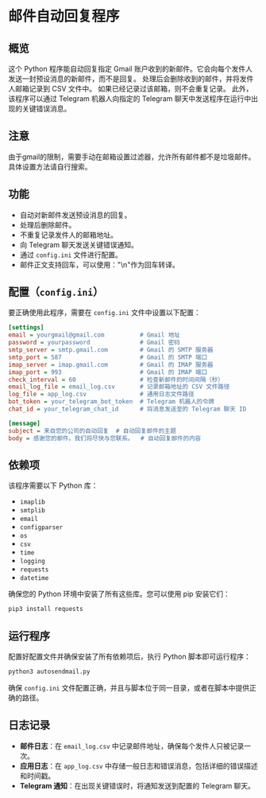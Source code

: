 # 邮件自动回复程序

## 概览
这个 Python 程序能自动回复指定 Gmail 账户收到的新邮件。它会向每个发件人发送一封预设消息的新邮件，而不是回复。
处理后会删除收到的邮件，并将发件人邮箱记录到 CSV 文件中。
如果已经记录过该邮箱，则不会重复记录。
此外，该程序可以通过 Telegram 机器人向指定的 Telegram 聊天中发送程序在运行中出现的关键错误消息。

## 注意
由于gmail的限制，需要手动在邮箱设置过滤器，允许所有邮件都不是垃圾邮件。具体设置方法请自行搜索。

## 功能
- 自动对新邮件发送预设消息的回复。
- 处理后删除邮件。
- 不重复记录发件人的邮箱地址。
- 向 Telegram 聊天发送关键错误通知。
- 通过 `config.ini` 文件进行配置。
- 邮件正文支持回车，可以使用："\n"作为回车转译。

## 配置（`config.ini`）
要正确使用此程序，需要在 `config.ini` 文件中设置以下配置：

```ini
[settings]
email = yourgmail@gmail.com          # Gmail 地址
password = yourpassword              # Gmail 密码
smtp_server = smtp.gmail.com         # Gmail 的 SMTP 服务器
smtp_port = 587                      # Gmail 的 SMTP 端口
imap_server = imap.gmail.com         # Gmail 的 IMAP 服务器
imap_port = 993                      # Gmail 的 IMAP 端口
check_interval = 60                  # 检查新邮件的时间间隔（秒）
email_log_file = email_log.csv       # 记录邮箱地址的 CSV 文件路径
log_file = app_log.csv               # 通用日志文件路径
bot_token = your_telegram_bot_token  # Telegram 机器人的令牌
chat_id = your_telegram_chat_id      # 将消息发送至的 Telegram 聊天 ID

[message]
subject = 来自您的公司的自动回复  # 自动回复邮件的主题
body = 感谢您的邮件。我们将尽快与您联系。  # 自动回复邮件的内容
```

## 依赖项
该程序需要以下 Python 库：
- `imaplib`
- `smtplib`
- `email`
- `configparser`
- `os`
- `csv`
- `time`
- `logging`
- `requests`
- `datetime`

确保您的 Python 环境中安装了所有这些库。您可以使用 pip 安装它们：
```bash
pip3 install requests
```

## 运行程序
配置好配置文件并确保安装了所有依赖项后，执行 Python 脚本即可运行程序：
```bash
python3 autosendmail.py
```

确保 `config.ini` 文件配置正确，并且与脚本位于同一目录，或者在脚本中提供正确的路径。

## 日志记录
- **邮件日志**：在 `email_log.csv` 中记录邮件地址，确保每个发件人只被记录一次。
- **应用日志**：在 `app_log.csv` 中存储一般日志和错误消息，包括详细的错误描述和时间戳。
- **Telegram 通知**：在出现关键错误时，将通知发送到配置的 Telegram 聊天。
```
